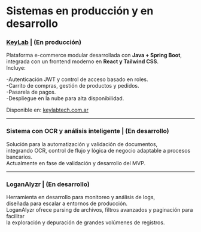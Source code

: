 # Sistemas en producción y en desarrollo

### **[KeyLab](https://keylabtech.com.ar/contact)** | (En producción) 
Plataforma e-commerce modular desarrollada con **Java + Spring Boot**,</br> 
integrada con un frontend moderno en **React y Tailwind CSS**.</br> 
Incluye:</br> 

  -Autenticación JWT y control de acceso basado en roles.</br>
  -Carrito de compras, gestión de productos y pedidos.</br>
  -Pasarela de pagos.</br>
  -Despliegue en la nube para alta disponibilidad.</br>
  
Disponible en: [keylabtech.com.ar](https://keylabtech.com.ar)

---
### **Sistema con OCR y análisis inteligente** | (En desarrollo)
Solución para la automatización y validación de documentos,</br> 
integrando OCR, control de flujo y lógica de negocio adaptable a procesos bancarios.</br>
Actualmente en fase de validación y desarrollo del MVP.

---
### **LoganAlyzr** | (En desarrollo)
Herramienta en desarrollo para monitoreo y análisis de logs, </br>
diseñada para escalar a entornos de producción.</br>
LoganAlyzr ofrece parsing de archivos, filtros avanzados y paginación para facilitar</br>
la exploración y depuración de grandes volúmenes de registros.</br>
